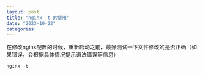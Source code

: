```yaml
---
layout: post
title: "nginx -t 的使用"
date: "2023-10-22"
categories: 
---
```

<p>在修改nginx配置的时候，重新启动之前，最好测试一下文件修改的是否正确（如果错误，会根据具体情况提示语法错误等信息）</p>

<pre>
<code>nginx -t </code></pre>

